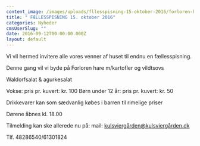 ```yaml
---
content_image: /images/uploads/fllesspisning-15-oktober-2016/forloren-hare.jpg
title: " FÆLLESSPISNING 15. oktober 2016"
categories: Nyheder
cmsUserSlug: ""
date: 2016-09-12T00:00:00.000Z
layout: default
---
```


      
Vi vil hermed invitere alle vores venner af huset til endnu en fællesspisning.

Denne gang vil vi byde på
Forloren hare m/kartofler og vildtsovs

Waldorfsalat & agurkesalat

Vokse: 			pris pr. kuvert: kr. 100
Børn under 12 år: 	pris pr. kuvert: kr. 50 

Drikkevarer kan som sædvanlig købes i barren til rimelige priser

Dørene åbnes kl. 18.00

Tilmelding kan ske allerede nu på:
mail: kulsviergården@kulsviergården.dk

Tlf. 48286540/61301824